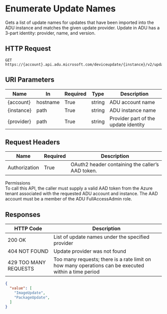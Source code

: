 # Enumerate Update Names

Gets a list of update names for updates that have been imported into the ADU instance and matches the given update provider. Update in ADU has a 3-part identity: provider, name, and version.

## HTTP Request

```http
GET https://{account}.api.adu.microsoft.com/deviceupdate/{instance}/v2/updates/provider/{provider}/names
```

## URI Parameters

| Name | In | Required | Type | Description |
| --------- | --------- | --------- | --------- | --------- |
| {account} | hostname | True | string | ADU account name |
| {instance}| path | True | string | ADU instance name |
| {provider} | path | True | string | Provider part of the update identity |

## Request Headers

| Name | Required | Description |
| --------- | --------- | --------- |
| Authorization | True | OAuth2 header containing the caller’s AAD token. |

Permissions </br>
To call this API, the caller must supply a valid AAD token from the Azure tenant associated with the requested ADU account and instance. The AAD account must be a member of the ADU FullAccessAdmin role.

## Responses

| HTTP Code | Description |
| --------- | --------- |
| 200 OK | List of update names under the specified provider |
| 404 NOT FOUND| Update provider was not found |
| 429 TOO MANY REQUESTS | Too many requests; there is a rate limit on how many operations can be executed within a time period |

```json
{
  "value": [
    "ImageUpdate",
    "PackageUpdate",
  ]
}
```